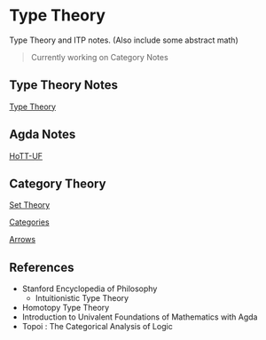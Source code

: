 # Type Theory
Type Theory and ITP notes. (Also include some abstract math)
> Currently working on Category Notes

## Type Theory Notes
[Type Theory](./tt/type_theory.md)

## Agda Notes
[HoTT-UF](./agda/HoTT-UF.lagda.md)

## Category Theory
[Set Theory](/cat/set_theory.md)

[Categories](/cat/cartegories.md)

[Arrows](/cat/arrows.md)

## References
- Stanford Encyclopedia of Philosophy
  - Intuitionistic Type Theory
- Homotopy Type Theory 
-  Introduction to Univalent Foundations of Mathematics with Agda
-  Topoi : The Categorical Analysis of Logic